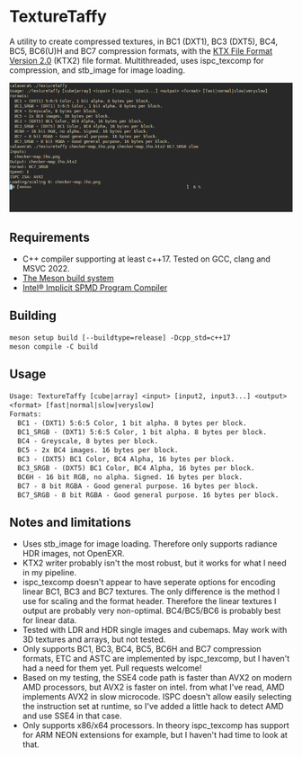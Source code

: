 # TextureTaffy

A utility to create compressed textures, in BC1 (DXT1), BC3 (DXT5), BC4, BC5, BC6(U)H and BC7 compression formats, with the [KTX File Format Version 2.0](https://registry.khronos.org/KTX/specs/2.0/ktxspec.v2.html) (KTX2) file format.
Multithreaded, uses ispc_texcomp for compression, and stb_image for image loading.

![Screenshot](screenshot.webp)

## Requirements

* C++ compiler supporting at least c++17. Tested on GCC, clang and MSVC 2022.
* [The Meson build system](https://mesonbuild.com/)
* [Intel® Implicit SPMD Program Compiler](https://ispc.github.io/)

## Building

```
meson setup build [--buildtype=release] -Dcpp_std=c++17
meson compile -C build
```

## Usage

```
Usage: TextureTaffy [cube|array] <input> [input2, input3...] <output> <format> [fast|normal|slow|veryslow]
Formats:
  BC1 - (DXT1) 5:6:5 Color, 1 bit alpha. 8 bytes per block.
  BC1_SRGB - (DXT1) 5:6:5 Color, 1 bit alpha. 8 bytes per block.
  BC4 - Greyscale, 8 bytes per block.
  BC5 - 2x BC4 images. 16 bytes per block.
  BC3 - (DXT5) BC1 Color, BC4 Alpha, 16 bytes per block.
  BC3_SRGB - (DXT5) BC1 Color, BC4 Alpha, 16 bytes per block.
  BC6H - 16 bit RGB, no alpha. Signed. 16 bytes per block.
  BC7 - 8 bit RGBA - Good general purpose. 16 bytes per block.
  BC7_SRGB - 8 bit RGBA - Good general purpose. 16 bytes per block.
```

## Notes and limitations
* Uses stb_image for image loading. Therefore only supports radiance HDR images, not OpenEXR.
* KTX2 writer probably isn't the most robust, but it works for what I need in my pipeline.
* ispc_texcomp doesn't appear to have seperate options for encoding linear BC1, BC3 and BC7 textures. The only difference is the method I use for scaling and the format header.
Therefore the linear textures I output are probably very non-optimal. BC4/BC5/BC6 is probably best for linear data.
* Tested with LDR and HDR single images and cubemaps. May work with 3D textures and arrays, but not tested.
* Only supports BC1, BC3, BC4, BC5, BC6H and BC7 compression formats, ETC and ASTC are implemented by ispc_texcomp,
but I haven't had a need for them yet. Pull requests welcome!
* Based on my testing, the SSE4 code path is faster than AVX2 on modern AMD processors, but AVX2 is faster on intel.
from what I've read, AMD implements AVX2 in slow microcode. ISPC doesn't allow easily selecting the instruction set at runtime,
so I've added a little hack to detect AMD and use SSE4 in that case.
* Only supports x86/x64 processors. In theory ispc_texcomp has support for ARM NEON extensions for example, but I haven't had time to look at that.
